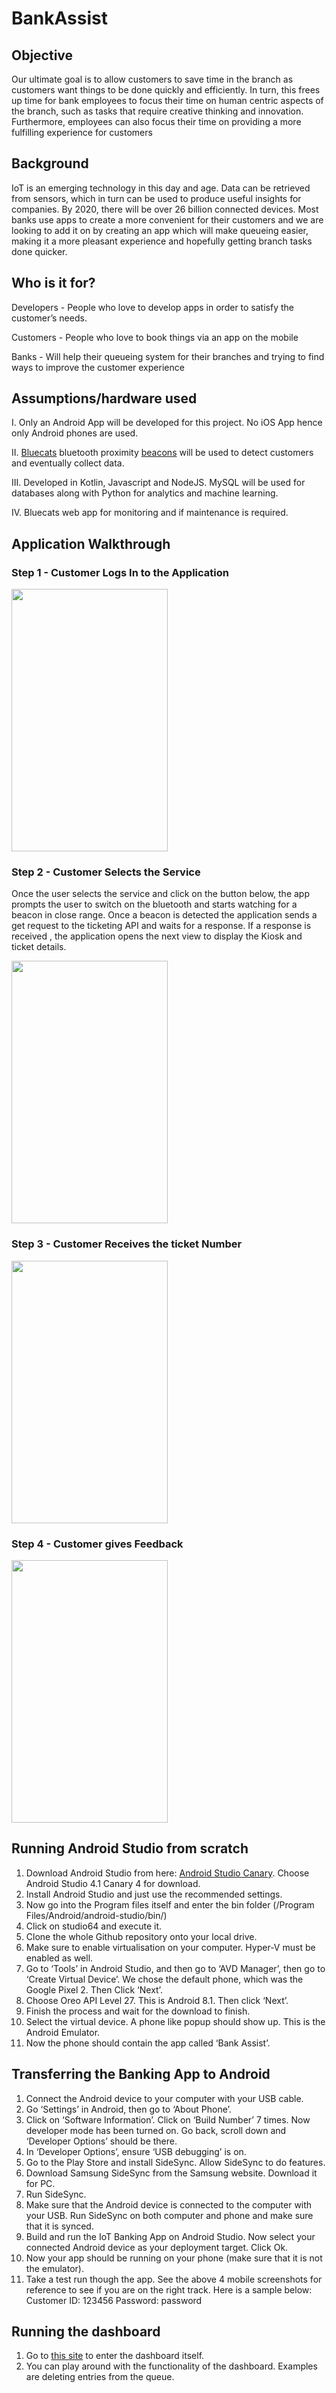 # BankAssist

## Objective

Our ultimate goal is to allow customers to save time in the branch as customers want things to be
done quickly and efficiently. In turn, this frees up time for bank employees to focus their time on
human centric aspects of the branch, such as tasks that require creative thinking and innovation.
Furthermore, employees can also focus their time on providing a more fulfilling experience for
customers

## Background

IoT is an emerging technology in this day and age. Data can be retrieved from sensors, which in turn
can be used to produce useful insights for companies. By 2020, there will be over 26 billion
connected devices. Most banks use apps to create a more convenient for their customers and we are
looking to add it on by creating an app which will make queueing easier, making it a more pleasant
experience and hopefully getting branch tasks done quicker.

## Who is it for?

Developers - People who love to develop apps in order to satisfy the customer’s needs.  

Customers - People who love to book things via an app on the mobile

Banks - Will help their queueing system for their branches and trying to find ways to improve the customer experience

## Assumptions/hardware used

I. Only an Android App will be developed for this project. No iOS App hence only Android
phones are used.

II. [Bluecats](https://www.bluecats.com/) bluetooth proximity [beacons](http://wwwpress.bluecats.com/buy-beacons/) will be used to detect customers and eventually
collect data.

III. Developed in Kotlin, Javascript and NodeJS. MySQL will be used for databases along with Python for
analytics and machine learning.

IV. Bluecats web app for monitoring and if maintenance is required.


## Application Walkthrough

### Step 1 - Customer Logs In to the Application 
<img src="images/Screenshot_1.png" width="250" height="420">

### Step 2 - Customer Selects the Service

Once the user selects the service and click on the button below, the app prompts the user to switch on the bluetooth and
starts watching for a beacon in close range. Once a beacon is detected the application sends a get request to the ticketing API and waits for a response. If a response is received , the application opens the next view to display the Kiosk and ticket details.

<img src="images/Screenshot_2.png" width="250" height="420">

### Step 3 - Customer Receives the ticket Number
<img src="images/Screenshot_3.png" width="250" height="420">

### Step 4 - Customer gives Feedback
<img src="images/Screenshot_4.png" width="250" height="420">

## Running Android Studio from scratch

1.	Download Android Studio from here:
[Android Studio Canary](https://developer.android.com/studio/archive).
Choose Android Studio 4.1 Canary 4 for download.
2.	Install Android Studio and just use the recommended settings.
3.	Now go into the Program files itself and enter the bin folder (/Program Files/Android/android-studio/bin/) 
4.	Click on studio64 and execute it.
5.	Clone the whole Github repository onto your local drive.
6.	Make sure to enable virtualisation on your computer. Hyper-V must be enabled as well. 
7.	Go to ‘Tools’ in Android Studio, and then go to ‘AVD Manager’, then go to ‘Create Virtual Device’. We chose the default phone, which was the Google Pixel 2. Then Click ‘Next’.
8.	Choose Oreo API Level 27. This is Android 8.1. Then click ‘Next’.
9.	Finish the process and wait for the download to finish.
10.	Select the virtual device. A phone like popup should show up. This is the Android Emulator.
11.	Now the phone should contain the app called ‘Bank Assist’. 


## Transferring the Banking App to Android

1.	Connect the Android device to your computer with your USB cable.
2.	Go ‘Settings’ in Android, then go to ‘About Phone’.
3.	Click on ‘Software Information’. Click on ‘Build Number’ 7 times. Now developer mode has been turned on. Go back, scroll down and ‘Developer Options’ should be there.
4.	In ‘Developer Options’, ensure ‘USB debugging’ is on. 
5.	Go to the Play Store and install SideSync. Allow SideSync to do features. 
6.	Download Samsung SideSync from the Samsung website. Download it for PC.
7.	Run SideSync.
8.	Make sure that the Android device is connected to the computer with your USB. Run SideSync on both computer and phone and make sure that it is synced.
9.	Build and run the IoT Banking App on Android Studio. Now select your connected Android device as your deployment target. Click Ok.
10.	Now your app should be running on your phone (make sure that it is not the emulator).
11.	Take a test run though the app. See the above 4 mobile screenshots for reference to see if you are on the right track. Here is a sample below:
Customer ID: 123456
Password: password


## Running the dashboard

1. Go to [this site](http://34.87.233.248:3000/) to enter the dashboard itself.
2. You can play around with the functionality of the dashboard. Examples are deleting entries from the queue.



